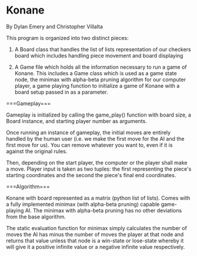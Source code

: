 # Konane

By Dylan Emery and Christopher Villalta

This program is organized into two distinct pieces:

1) A Board class that handles the list of lists representation of our checkers board which includes handling piece movement and board displaying

2) A Game file which holds all the information necessary to run a game of Konane. This includes a Game class which is used as a game state node, the minimax with alpha-beta pruning algorithm for our computer player, a game playing function to initialize a game of Konane with a board setup passed in as a parameter.

===Gameplay===

Gameplay is initialized by calling the game_play() function with board size, a Board instance, and starting player number as arguments.

Once running an instance of gameplay, the initial moves are entirely handled by the human user (i.e. we make the first move for the AI and the first move for us). You can remove whatever you want to, even if it is against the original rules.

Then, depending on the start player, the computer or the player shall make a move. Player input is taken as two tuples: the first representing the piece's starting coordinates and the second the piece's final end coordinates.

===Algorithm===

Konane with board represented as a matrix (python list of lists). Comes with a fully implemented minimax (with alpha-beta pruning) capable game-playing AI. The minimax with alpha-beta pruning has no other deviations from the base algorithm.

The static evaluation function for minimax simply calculates the number of moves the AI has minus the number of moves the player at that node and returns that value unless that node is a win-state or lose-state whereby it will give it a positive infinite value or a negative infinite value respectively.

